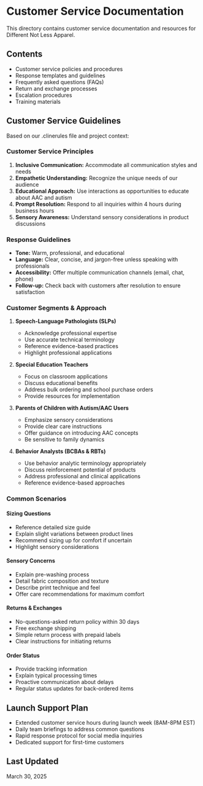 # Customer Service Documentation

This directory contains customer service documentation and resources for Different Not Less Apparel.

## Contents

- Customer service policies and procedures
- Response templates and guidelines
- Frequently asked questions (FAQs)
- Return and exchange processes
- Escalation procedures
- Training materials

## Customer Service Guidelines

Based on our .clinerules file and project context:

### Customer Service Principles

1. **Inclusive Communication:** Accommodate all communication styles and needs
2. **Empathetic Understanding:** Recognize the unique needs of our audience
3. **Educational Approach:** Use interactions as opportunities to educate about AAC and autism
4. **Prompt Resolution:** Respond to all inquiries within 4 hours during business hours
5. **Sensory Awareness:** Understand sensory considerations in product discussions

### Response Guidelines

- **Tone:** Warm, professional, and educational
- **Language:** Clear, concise, and jargon-free unless speaking with professionals
- **Accessibility:** Offer multiple communication channels (email, chat, phone)
- **Follow-up:** Check back with customers after resolution to ensure satisfaction

### Customer Segments & Approach

1. **Speech-Language Pathologists (SLPs)**
   - Acknowledge professional expertise
   - Use accurate technical terminology
   - Reference evidence-based practices
   - Highlight professional applications

2. **Special Education Teachers**
   - Focus on classroom applications
   - Discuss educational benefits
   - Address bulk ordering and school purchase orders
   - Provide resources for implementation

3. **Parents of Children with Autism/AAC Users**
   - Emphasize sensory considerations
   - Provide clear care instructions
   - Offer guidance on introducing AAC concepts
   - Be sensitive to family dynamics

4. **Behavior Analysts (BCBAs & RBTs)**
   - Use behavior analytic terminology appropriately
   - Discuss reinforcement potential of products
   - Address professional and clinical applications
   - Reference evidence-based approaches

### Common Scenarios

#### Sizing Questions
- Reference detailed size guide
- Explain slight variations between product lines
- Recommend sizing up for comfort if uncertain
- Highlight sensory considerations

#### Sensory Concerns
- Explain pre-washing process
- Detail fabric composition and texture
- Describe print technique and feel
- Offer care recommendations for maximum comfort

#### Returns & Exchanges
- No-questions-asked return policy within 30 days
- Free exchange shipping
- Simple return process with prepaid labels
- Clear instructions for initiating returns

#### Order Status
- Provide tracking information
- Explain typical processing times
- Proactive communication about delays
- Regular status updates for back-ordered items

## Launch Support Plan

- Extended customer service hours during launch week (8AM-8PM EST)
- Daily team briefings to address common questions
- Rapid response protocol for social media inquiries
- Dedicated support for first-time customers

## Last Updated

March 30, 2025
